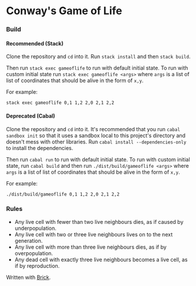 # Conway's Game of Life

### Build
#### Recommended (Stack)
Clone the repository and `cd` into it. Run `stack install` and then `stack build`.

Then run `stack exec gameoflife` to run with default initial state. To run with custom initial state run `stack exec gameoflife <args>` where `args` is a list of list of coordinates that should be alive in the form of `x,y`.

For example:
```
stack exec gameoflife 0,1 1,2 2,0 2,1 2,2
```

#### Deprecated (Cabal)
Clone the repository and `cd` into it. It's recommended that you run `cabal sandbox init` so that it uses a sandbox local to this project's directory and doesn't mess with other libraries. Run `cabal install --dependencies-only` to install the dependencies.

Then run `cabal run` to run with default initial state. To run with custom initial state, run `cabal build` and then run `./dist/build/gameoflife <args>` where `args` is a list of list of coordinates that should be alive in the form of `x,y`.

For example:

```
./dist/build/gameoflife 0,1 1,2 2,0 2,1 2,2
```

### Rules
- Any live cell with fewer than two live neighbours dies, as if caused by underpopulation.
- Any live cell with two or three live neighbours lives on to the next generation.
- Any live cell with more than three live neighbours dies, as if by overpopulation.
- Any dead cell with exactly three live neighbours becomes a live cell, as if by reproduction.


Written with [Brick](https://github.com/jtdaugherty/brick).
